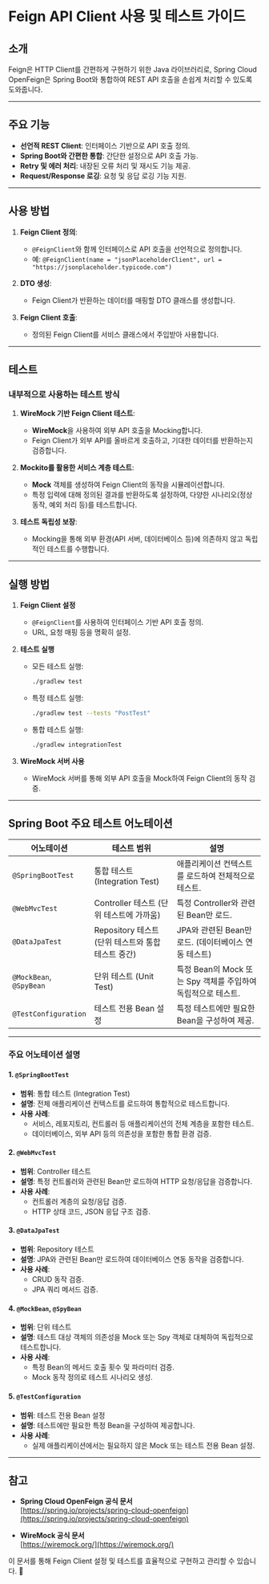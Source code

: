 # Feign API Client 사용 및 테스트 가이드

## 소개
Feign은 HTTP Client를 간편하게 구현하기 위한 Java 라이브러리로, Spring Cloud OpenFeign은 Spring Boot와 통합하여 REST API 호출을 손쉽게 처리할 수 있도록 도와줍니다.

---

## 주요 기능
- **선언적 REST Client**: 인터페이스 기반으로 API 호출 정의.
- **Spring Boot와 간편한 통합**: 간단한 설정으로 API 호출 가능.
- **Retry 및 에러 처리**: 내장된 오류 처리 및 재시도 기능 제공.
- **Request/Response 로깅**: 요청 및 응답 로깅 기능 지원.

---

## 사용 방법

1. **Feign Client 정의**:
    - `@FeignClient`와 함께 인터페이스로 API 호출을 선언적으로 정의합니다.
    - 예: `@FeignClient(name = "jsonPlaceholderClient", url = "https://jsonplaceholder.typicode.com")`

2. **DTO 생성**:
    - Feign Client가 반환하는 데이터를 매핑할 DTO 클래스를 생성합니다.

3. **Feign Client 호출**:
    - 정의된 Feign Client를 서비스 클래스에서 주입받아 사용합니다.

---

## 테스트

### 내부적으로 사용하는 테스트 방식

1. **WireMock 기반 Feign Client 테스트**:
    - **WireMock**을 사용하여 외부 API 호출을 Mocking합니다.
    - Feign Client가 외부 API를 올바르게 호출하고, 기대한 데이터를 반환하는지 검증합니다.

2. **Mockito를 활용한 서비스 계층 테스트**:
    - **Mock** 객체를 생성하여 Feign Client의 동작을 시뮬레이션합니다.
    - 특정 입력에 대해 정의된 결과를 반환하도록 설정하여, 다양한 시나리오(정상 동작, 예외 처리 등)를 테스트합니다.

3. **테스트 독립성 보장**:
    - Mocking을 통해 외부 환경(API 서버, 데이터베이스 등)에 의존하지 않고 독립적인 테스트를 수행합니다.

---

## 실행 방법

1. **Feign Client 설정**
    - `@FeignClient`를 사용하여 인터페이스 기반 API 호출 정의.
    - URL, 요청 매핑 등을 명확히 설정.

2. **테스트 실행**
    - 모든 테스트 실행:
      ```bash
      ./gradlew test
      ```
    - 특정 테스트 실행:
      ```bash
      ./gradlew test --tests "PostTest"
      ```
    - 통합 테스트 실행:
      ```bash
      ./gradlew integrationTest 
      ```

3. **WireMock 서버 사용**
    - WireMock 서버를 통해 외부 API 호출을 Mock하여 Feign Client의 동작 검증.

---

## **Spring Boot 주요 테스트 어노테이션**

| **어노테이션**         | **테스트 범위**                                          | **설명**                                                                 |
|------------------------|--------------------------------------------------------|--------------------------------------------------------------------------|
| `@SpringBootTest`      | 통합 테스트 (Integration Test)                         | 애플리케이션 컨텍스트를 로드하여 전체적으로 테스트.                       |
| `@WebMvcTest`          | Controller 테스트 (단위 테스트에 가까움)               | 특정 Controller와 관련된 Bean만 로드.                                    |
| `@DataJpaTest`         | Repository 테스트 (단위 테스트와 통합 테스트 중간)      | JPA와 관련된 Bean만 로드. (데이터베이스 연동 테스트)                      |
| `@MockBean`, `@SpyBean`| 단위 테스트 (Unit Test)                                | 특정 Bean의 Mock 또는 Spy 객체를 주입하여 독립적으로 테스트.              |
| `@TestConfiguration`   | 테스트 전용 Bean 설정                                  | 특정 테스트에만 필요한 Bean을 구성하여 제공.                              |

---

### **주요 어노테이션 설명**

#### **1. `@SpringBootTest`**
- **범위**: 통합 테스트 (Integration Test)
- **설명**: 전체 애플리케이션 컨텍스트를 로드하여 통합적으로 테스트합니다.
- **사용 사례**:
   - 서비스, 레포지토리, 컨트롤러 등 애플리케이션의 전체 계층을 포함한 테스트.
   - 데이터베이스, 외부 API 등의 의존성을 포함한 통합 환경 검증.

#### **2. `@WebMvcTest`**
- **범위**: Controller 테스트
- **설명**: 특정 컨트롤러와 관련된 Bean만 로드하여 HTTP 요청/응답을 검증합니다.
- **사용 사례**:
   - 컨트롤러 계층의 요청/응답 검증.
   - HTTP 상태 코드, JSON 응답 구조 검증.

#### **3. `@DataJpaTest`**
- **범위**: Repository 테스트
- **설명**: JPA와 관련된 Bean만 로드하여 데이터베이스 연동 동작을 검증합니다.
- **사용 사례**:
   - CRUD 동작 검증.
   - JPA 쿼리 메서드 검증.

#### **4. `@MockBean`, `@SpyBean`**
- **범위**: 단위 테스트
- **설명**: 테스트 대상 객체의 의존성을 Mock 또는 Spy 객체로 대체하여 독립적으로 테스트합니다.
- **사용 사례**:
   - 특정 Bean의 메서드 호출 횟수 및 파라미터 검증.
   - Mock 동작 정의로 테스트 시나리오 생성.

#### **5. `@TestConfiguration`**
- **범위**: 테스트 전용 Bean 설정
- **설명**: 테스트에만 필요한 특정 Bean을 구성하여 제공합니다.
- **사용 사례**:
   - 실제 애플리케이션에서는 필요하지 않은 Mock 또는 테스트 전용 Bean 설정.

---

## 참고

- **Spring Cloud OpenFeign 공식 문서**  
  [https://spring.io/projects/spring-cloud-openfeign](https://spring.io/projects/spring-cloud-openfeign)

- **WireMock 공식 문서**  
  [https://wiremock.org/](https://wiremock.org/)

이 문서를 통해 Feign Client 설정 및 테스트를 효율적으로 구현하고 관리할 수 있습니다. 🎉
